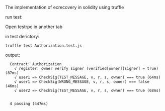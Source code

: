 

The implementation of ecrecovery in solidity using truffle 

run test:

Open testrpc in another tab

in test derictory:
```
truffle test Authorization.test.js
```

output:</br>
```
  Contract: Authorization
    √ register: owner verify signer (verified[owner][signer] = true) (87ms)
    √ user1 => CheckSig(TEST_MESSAGE, v, r, s, owner) === true (64ms)
    √ user1 => CheckSig(WRONG_MESSAGE, v, r, s, owner) === false (46ms)
    √ user2 => CheckSig(TEST_MESSAGE, v, r, s, owner) === true (68ms)


  4 passing (447ms)
 ```
